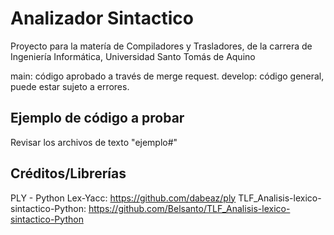 # Analizador Sintactico
Proyecto para la matería de Compiladores y Trasladores, de la carrera de Ingeniería Informática, Universidad Santo Tomás de Aquino

main: código aprobado a través de merge request.
develop: código general, puede estar sujeto a errores.

## Ejemplo de código a probar

Revisar los archivos de texto "ejemplo#"

## Créditos/Librerías

PLY - Python Lex-Yacc: https://github.com/dabeaz/ply
TLF_Analisis-lexico-sintactico-Python: https://github.com/Belsanto/TLF_Analisis-lexico-sintactico-Python